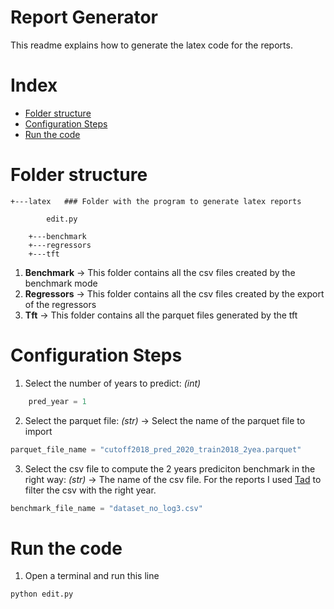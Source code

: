 # Report Generator
This readme explains how to generate the latex code for the reports. 

# Index

- [Folder structure](#folder-structure)
- [Configuration Steps](#configuration-steps)
- [Run the code](#run-the-code)

# Folder structure

```
+---latex   ### Folder with the program to generate latex reports
    
        edit.py
        
    +---benchmark
    +---regressors
    +---tft
```

1. **Benchmark** &#8594; This folder contains all the csv files created by the benchmark mode
2. **Regressors** &#8594; This folder contains all the csv files created by the export of the regressors
3. **Tft** &#8594; This folder contains all the parquet files generated by the tft

# Configuration Steps
1. Select the number of years to predict: *(int)*
```python
    pred_year = 1
```

2. Select the parquet file: *(str)* &#8594; Select the name of the parquet file to import
```python
parquet_file_name = "cutoff2018_pred_2020_train2018_2yea.parquet"
```

3. Select the csv file to compute the 2 years prediciton benchmark in the right way: *(str)* &#8594; The name of the csv file.
For the reports I used [Tad](https://www.tadviewer.com/) to filter the csv with the right year.
```python
benchmark_file_name = "dataset_no_log3.csv"
```

# Run the code
1. Open a terminal and run this line
```
python edit.py
```

    